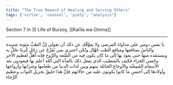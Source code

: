 ```yaml
---
title: "The True Reward of Healing and Serving Others"
tags: ['virtue', 'counsel', 'piety', "analysis"]
---
```


 Section 7 in 3) Life of Burzoy, [[Kalīla wa-Dimna]]

---
يا نفس دومي على مداواة المرضى ولا يعوِّقْكِ عن ذلك أن تقولي إنَّ الطبَّ مئونة شديدة والناسُ بمنافعها ومنافع الطب جُهَّال ولكن اعتبري بمن يُفَرِّجُ عن رَجُلٍ كُربةً تحُلُّ به ويستنقذه منها حتى يعودَ بها إلى ما كان يكون فيه من السَّعة والرَّوح فإنه أهلٌ لعظيم الأجر وحُسن الجزاء فكيف بالمتطبب الذي يفعل ذلك بالعدَّة التي الله أعلم بها فيعودون بعد الأسقام المُمِضَّة والأوجاعِ الحائلة بينهم وبين لذات الدنيا من طعامها وشرابها وأزواجها وأولادها إلى أحسنِ ما كانوا يكونون عليه من حالاتهم فإنَّ هذا خليقٌ بجزيلِ الثواب وعظيم الرَّجاء
